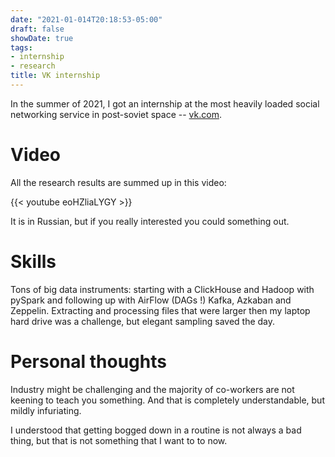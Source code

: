 ```yaml
---
date: "2021-01-014T20:18:53-05:00"
draft: false
showDate: true
tags:
- internship
- research
title: VK internship
---
```

In the summer of 2021, I got an internship at the most heavily loaded social networking service in post-soviet space -- [vk.com](https://vk.com/about).

# Video


All the research results are summed up in this video:

{{< youtube eoHZliaLYGY >}}

It is in Russian, but if you really interested you could something out.

# Skills

Tons of big data instruments: starting with a ClickHouse and Hadoop with pySpark and following up with AirFlow (DAGs !) Kafka, Azkaban and Zeppelin. Extracting and processing files that were larger then my laptop hard drive was a challenge, but elegant sampling saved the day.

# Personal thoughts

Industry might be challenging and the majority of co-workers are not keening to teach you something. And that is completely understandable, but mildly infuriating. 

I understood that getting bogged down in a routine is not always a bad thing, but that is not something that I want to to now.
